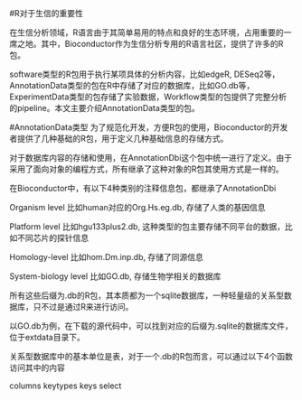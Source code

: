 #R对于生信的重要性

在生信分析领域，R语言由于其简单易用的特点和良好的生态环境，占用重要的一席之地。其中，Bioconductor作为生信分析专用的R语言社区，提供了许多的R包。

software类型的R包用于执行某项具体的分析内容，比如edgeR, DESeq2等，AnnotationData类型的包在R中存储了对应的数据库，比如GO.db等，ExperimentData类型的包存储了实验数据，Workflow类型的包提供了完整分析的pipeline。本文主要介绍AnnotationData类型的包。

#AnnotationData类型
为了规范化开发，方便R包的使用，Bioconductor的开发者提供了几种基础的R包，用于定义几种基础信息的存储方式。

对于数据库内容的存储和使用，在AnnotationDbi这个包中统一进行了定义。由于采用了面向对象的编程方式，所有继承了这种对象的R包其使用方式是一样的。

在Bioconductor中，有以下4种类别的注释信息包，都继承了AnnotationDbi

Organism level
比如human对应的Org.Hs.eg.db, 存储了人类的基因信息

Platform level
比如hgu133plus2.db, 这种类型的包主要存储不同平台的数据，比如不同芯片的探针信息

Homology-level
比如hom.Dm.inp.db, 存储了同源信息

System-biology level
比如GO.db, 存储生物学相关的数据库

所有这些后缀为.db的R包，其本质都为一个sqlite数据库，一种轻量级的关系型数据库，只不过是通过R来进行访问。

以GO.db为例，在下载的源代码中，可以找到对应的后缀为.sqlite的数据库文件，位于extdata目录下。

关系型数据库中的基本单位是表，对于一个.db的R包而言，可以通过以下4个函数访问其中的内容

columns
keytypes
keys
select

